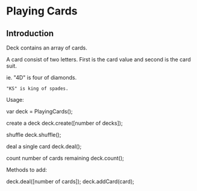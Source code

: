 # Playing Cards

## Introduction

Deck contains an array of cards.

A card consist of two letters.  First is the card value and second is the card suit.

ie. "4D" is four of diamonds.

    "KS" is king of spades.


Usage:

var deck = PlayingCards();

create a deck
deck.create([number of decks]);

shuffle
deck.shuffle();

deal a single card
deck.deal();

count number of cards remaining
deck.count();


Methods to add:

deck.deal([number of cards]);
deck.addCard(card);

